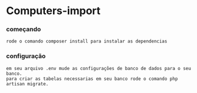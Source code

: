 # Computers-import

### começando
    rode o comando composer install para instalar as dependencias 

### configuração
    em seu arquivo .env mude as configurações de banco de dados para o seu banco.  
    para criar as tabelas necessarias em seu banco rode o comando php artisan migrate.  